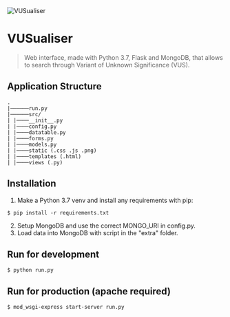 <img src="https://i.imgur.com/zPP83aX.png" title="VUSualiser" alt="VUSualiser">

# VUSualiser

> Web interface, made with Python 3.7, Flask and MongoDB, that allows to search through Variant of Unknown Significance (VUS).

## Application Structure 
```
.
|──────run.py
|──────src/
| |────__init__.py
| |────config.py
| |────datatable.py
| |────forms.py
| |────models.py
| |────static (.css .js .png)
| |────templates (.html)
| |────views (.py)

```

## Installation

1. Make a Python 3.7 venv and install any requirements with pip:
```
$ pip install -r requirements.txt
```
2. Setup MongoDB and use the correct MONGO_URI in config.py.
3. Load data into MongoDB with script in the "extra" folder.

## Run for development
```
$ python run.py
```
## Run for production (apache required)
```
$ mod_wsgi-express start-server run.py
```
